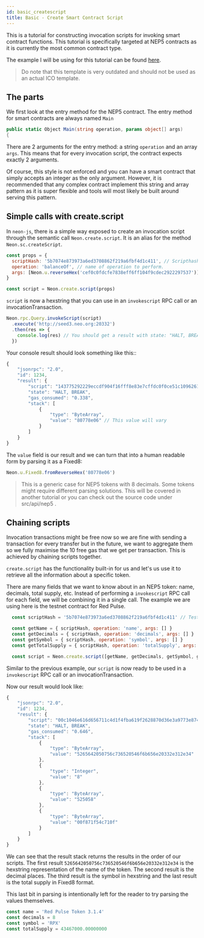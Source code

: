 ```yaml
---
id: basic_createscript
title: Basic - Create Smart Contract Script
---
```


This is a tutorial for constructing invocation scripts for invoking smart contract functions. This tutorial is specifically targeted at NEP5 contracts as it is currently the most common contract type.

The example I will be using for this tutorial can be found [here](https://github.com/neo-project/examples-csharp/blob/master/ICO_Template/ICO_Template.cs).

> Do note that this template is very outdated and should not be used as an actual ICO template.

## The parts

We first look at the entry method for the NEP5 contract. The entry method for smart contracts are always named `Main`

```c#
public static Object Main(string operation, params object[] args)
{
```

There are 2 arguments for the entry method: a string `operation` and an array `args`. This means that for every invocation script, the contract expects exactly 2 arguments.

Of course, this style is not enforced and you can have a smart contract that simply accepts an integer as the only argument. However, it is recommended that any complex contract implement this string and array pattern as it is super flexible and tools will most likely be built around serving this pattern.

## Simple calls with create.script

In `neon-js`, there is a simple way exposed to create an invocation script through the semantic call `Neon.create.script`. It is an alias for the method `Neon.sc.createScript`.

```js
const props = {
  scriptHash: '5b7074e873973a6ed3708862f219a6fbf4d1c411', // Scripthash for the contract
  operation: 'balanceOf', // name of operation to perform.
  args: [Neon.u.reverseHex('cef0c0fdcfe7838eff6ff104f9cdec2922297537')] // any optional arguments to pass in. If null, use empty array.
}

const script = Neon.create.script(props)
```

`script` is now a hexstring that you can use in an `invokescript` RPC call or an invocationTransaction.

```js
Neon.rpc.Query.invokeScript(script)
  .execute('http://seed3.neo.org:20332')
  .then(res => {
    console.log(res) // You should get a result with state: "HALT, BREAK"
  })
```

Your console result should look something like this::

```js
{
    "jsonrpc": "2.0",
    "id": 1234,
    "result": {
        "script": "143775292229eccdf904f16fff8e83e7cffdc0f0ce51c10962616c616e63654f666711c4d1f4fba619f2628870d36e3a9773e874705b",
        "state": "HALT, BREAK",
        "gas_consumed": "0.338",
        "stack": [
            {
                "type": "ByteArray",
                "value": "80778e06" // This value will vary
            }
        ]
    }
}
```

The `value` field is our result and we can turn that into a human readable form by parsing it as a Fixed8:

```js
Neon.u.Fixed8.fromReverseHex('80778e06')
```

> This is a generic case for NEP5 tokens with 8 decimals. Some tokens might require different parsing solutions.
> This will be covered in another tutorial or you can check out the source code under src/api/nep5 .

## Chaining scripts

Invocation transactions might be free now so we are fine with sending a transaction for every transfer but in the future, we want to aggregate them so we fully maximise the 10 free gas that we get per transaction. This is achieved by chaining scripts together.

`create.script` has the functionality built-in for us and let's us use it to retrieve all the information about a specific token.

There are many fields that we want to know about in an NEP5 token: name, decimals, total supply, etc. Instead of performing a `invokescript` RPC call for each field, we will be combining it in a single call. The example we are using here is the testnet contract for Red Pulse.

```js
  const scriptHash = '5b7074e873973a6ed3708862f219a6fbf4d1c411' // TestNet RPX

  const getName = { scriptHash, operation: 'name', args: [] }
  const getDecimals = { scriptHash, operation: 'decimals', args: [] }
  const getSymbol = { scriptHash, operation: 'symbol', args: [] }
  const getTotalSupply = { scriptHash, operation: 'totalSupply', args: [] }

  const script = Neon.create.script([getName, getDecimals, getSymbol, getTotalSupply])
```

Similar to the previous example, our `script` is now ready to be used in a `invokescript` RPC call or an invocationTransaction.

Now our result would look like:

```js
{
    "jsonrpc": "2.0",
    "id": 1234,
    "result": {
        "script": "00c1046e616d656711c4d1f4fba619f2628870d36e3a9773e874705b00c108646563696d616c736711c4d1f4fba619f2628870d36e3a9773e874705b00c10673796d626f6c6711c4d1f4fba619f2628870d36e3a9773e874705b00c10b746f74616c537570706c796711c4d1f4fba619f2628870d36e3a9773e874705b",
        "state": "HALT, BREAK",
        "gas_consumed": "0.646",
        "stack": [
            {
                "type": "ByteArray",
                "value": "5265642050756c736520546f6b656e20332e312e34"
            },
            {
                "type": "Integer",
                "value": "8"
            },
            {
                "type": "ByteArray",
                "value": "525058"
            },
            {
                "type": "ByteArray",
                "value": "00f871f54c710f"
            }
        ]
    }
}
```

We can see that the result stack returns the results in the order of our scripts. The first result `5265642050756c736520546f6b656e20332e312e34` is the hexstring representation of the name of the token. The second result is the decimal places. The third result is the symbol in hexstring and the last result is the total supply in Fixed8 format.

This last bit in parsing is intentionally left for the reader to try parsing the values themselves.

```js
const name = 'Red Pulse Token 3.1.4'
const decimals = 8
const symbol = 'RPX'
const totalSupply = 43467000.00000000
```
